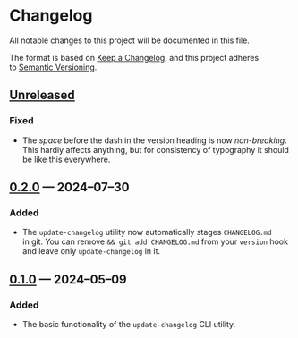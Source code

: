 <!-- markdownlint-disable MD007 MD024 -->
# Changelog

All notable changes to this project will be documented in this file.

The format is based on [Keep a Changelog](https://keepachangelog.com), and this project adheres to [Semantic Versioning](https://semver.org).

## [Unreleased]

### Fixed

- The _space_ before the dash in the version heading is now _non-breaking_. This hardly affects anything, but for consistency of typography it should be like this everywhere.

## [0.2.0] — 2024–07–30

### Added

- The `update-changelog` utility now automatically stages `CHANGELOG.md` in git. You can remove `&& git add CHANGELOG.md` from your `version` hook and leave only `update-changelog` in it.

## [0.1.0] — 2024–05–09

### Added

- The basic functionality of the `update-changelog` CLI utility.

[Unreleased]: https://github.com/firefoxic/update-changelog/compare/v0.2.0...HEAD
[0.2.0]: https://github.com/firefoxic/update-changelog/compare/v0.1.0...v0.2.0
[0.1.0]: https://github.com/firefoxic/update-changelog/releases/tag/v0.1.0
